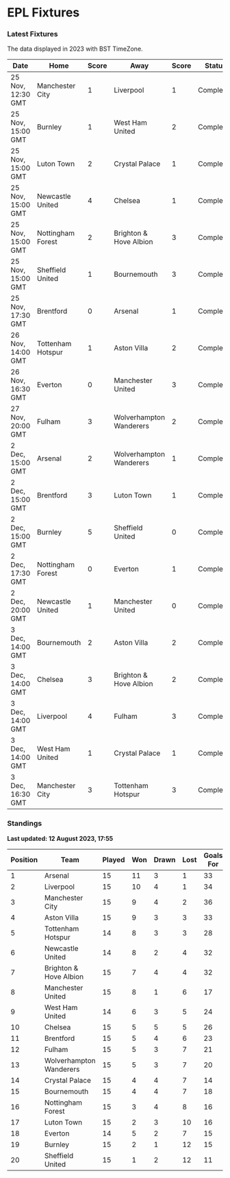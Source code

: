 # EPL Fixtures

### Latest Fixtures

The data displayed in 2023 with BST TimeZone.

<!-- START_TABLE -->
| Date | Home | Score | Away | Score | Status |
|-------------|--------|--------------|--------|--------------|--------|
| 25 Nov, 12:30 GMT | Manchester City | 1 | Liverpool | 1 | Completed |
| 25 Nov, 15:00 GMT | Burnley | 1 | West Ham United | 2 | Completed |
| 25 Nov, 15:00 GMT | Luton Town | 2 | Crystal Palace | 1 | Completed |
| 25 Nov, 15:00 GMT | Newcastle United | 4 | Chelsea | 1 | Completed |
| 25 Nov, 15:00 GMT | Nottingham Forest | 2 | Brighton & Hove Albion | 3 | Completed |
| 25 Nov, 15:00 GMT | Sheffield United | 1 | Bournemouth | 3 | Completed |
| 25 Nov, 17:30 GMT | Brentford | 0 | Arsenal | 1 | Completed |
| 26 Nov, 14:00 GMT | Tottenham Hotspur | 1 | Aston Villa | 2 | Completed |
| 26 Nov, 16:30 GMT | Everton | 0 | Manchester United | 3 | Completed |
| 27 Nov, 20:00 GMT | Fulham | 3 | Wolverhampton Wanderers | 2 | Completed |
| 2 Dec, 15:00 GMT | Arsenal | 2 | Wolverhampton Wanderers | 1 | Completed |
| 2 Dec, 15:00 GMT | Brentford | 3 | Luton Town | 1 | Completed |
| 2 Dec, 15:00 GMT | Burnley | 5 | Sheffield United | 0 | Completed |
| 2 Dec, 17:30 GMT | Nottingham Forest | 0 | Everton | 1 | Completed |
| 2 Dec, 20:00 GMT | Newcastle United | 1 | Manchester United | 0 | Completed |
| 3 Dec, 14:00 GMT | Bournemouth | 2 | Aston Villa | 2 | Completed |
| 3 Dec, 14:00 GMT | Chelsea | 3 | Brighton & Hove Albion | 2 | Completed |
| 3 Dec, 14:00 GMT | Liverpool | 4 | Fulham | 3 | Completed |
| 3 Dec, 14:00 GMT | West Ham United | 1 | Crystal Palace | 1 | Completed |
| 3 Dec, 16:30 GMT | Manchester City | 3 | Tottenham Hotspur | 3 | Completed |
<!-- END_TABLE -->

### Standings

**Last updated: 12 August 2023, 17:55**

<!-- START_STANDINGS -->
| Position | Team | Played | Won | Drawn | Lost | Goals For | Goals Against | Goal Difference | Points |
|----------|------|--------|-----|-------|------|-----------|---------------|-----------------|--------|
| 1 | Arsenal | 15 | 11 | 3 | 1 | 33 | 14 | 19 | 36 |
| 2 | Liverpool | 15 | 10 | 4 | 1 | 34 | 14 | 20 | 34 |
| 3 | Manchester City | 15 | 9 | 4 | 2 | 36 | 16 | 20 | 31 |
| 4 | Aston Villa | 15 | 9 | 3 | 3 | 33 | 20 | 13 | 30 |
| 5 | Tottenham Hotspur | 14 | 8 | 3 | 3 | 28 | 20 | 8 | 27 |
| 6 | Newcastle United | 14 | 8 | 2 | 4 | 32 | 14 | 18 | 26 |
| 7 | Brighton & Hove Albion | 15 | 7 | 4 | 4 | 32 | 27 | 5 | 25 |
| 8 | Manchester United | 15 | 8 | 1 | 6 | 17 | 18 | -1 | 25 |
| 9 | West Ham United | 14 | 6 | 3 | 5 | 24 | 24 | 0 | 21 |
| 10 | Chelsea | 15 | 5 | 5 | 5 | 26 | 23 | 3 | 20 |
| 11 | Brentford | 15 | 5 | 4 | 6 | 23 | 21 | 2 | 19 |
| 12 | Fulham | 15 | 5 | 3 | 7 | 21 | 26 | -5 | 18 |
| 13 | Wolverhampton Wanderers | 15 | 5 | 3 | 7 | 20 | 25 | -5 | 18 |
| 14 | Crystal Palace | 15 | 4 | 4 | 7 | 14 | 21 | -7 | 16 |
| 15 | Bournemouth | 15 | 4 | 4 | 7 | 18 | 30 | -12 | 16 |
| 16 | Nottingham Forest | 15 | 3 | 4 | 8 | 16 | 27 | -11 | 13 |
| 17 | Luton Town | 15 | 2 | 3 | 10 | 16 | 30 | -14 | 9 |
| 18 | Everton | 14 | 5 | 2 | 7 | 15 | 20 | -5 | 7 |
| 19 | Burnley | 15 | 2 | 1 | 12 | 15 | 33 | -18 | 7 |
| 20 | Sheffield United | 15 | 1 | 2 | 12 | 11 | 41 | -30 | 5 |
<!-- END_STANDINGS -->
